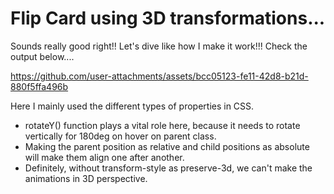 # Flip Card using 3D transformations...
Sounds really good right!! Let's dive like how I make it work!!!
Check the output below....

https://github.com/user-attachments/assets/bcc05123-fe11-42d8-b21d-880f5ffa496b

Here I mainly used the different types of properties in CSS.
- rotateY() function plays a vital role here, because it needs to rotate vertically for 180deg on hover on parent class.
- Making the parent position as relative and child positions as absolute will make them align one after another.
- Definitely, without transform-style as preserve-3d, we can't make the animations in 3D perspective.
